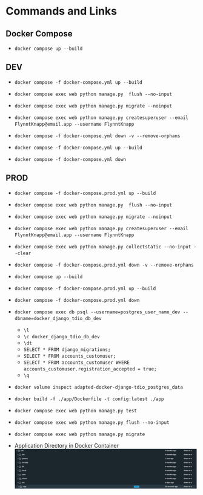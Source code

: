 # Commands and Links

## Docker Compose

- `docker compose up --build`

## DEV

- `docker compose -f docker-compose.yml up --build`
- `docker compose exec web python manage.py  flush --no-input`
- `docker compose exec web python manage.py migrate --noinput`
- `docker compose exec web python manage.py createsuperuser --email FlynntKnapp@email.app --username FlynntKnapp`
- `docker compose -f docker-compose.yml down -v --remove-orphans`

- `docker compose -f docker-compose.yml up --build`
- `docker compose -f docker-compose.yml down`

## PROD

- `docker compose -f docker-compose.prod.yml up --build`
- `docker compose exec web python manage.py  flush --no-input`
- `docker compose exec web python manage.py migrate --noinput`
- `docker compose exec web python manage.py createsuperuser --email FlynntKnapp@email.app --username FlynntKnapp`
- `docker compose exec web python manage.py collectstatic --no-input --clear`
- `docker compose -f docker-compose.prod.yml down -v --remove-orphans`

- `docker compose up --build`
- `docker compose -f docker-compose.prod.yml up --build`
- `docker compose -f docker-compose.prod.yml down`



- `docker compose exec db psql --username=postgres_user_name_dev --dbname=docker_django_tdio_db_dev`
    - `\l`
    - `\c docker_django_tdio_db_dev`
    - `\dt`
    - `SELECT * FROM django_migrations;`
    - `SELECT * FROM accounts_customuser;`
    - `SELECT * FROM accounts_customuser WHERE accounts_customuser.registration_accepted = true;`
    - `\q`
- `docker volume inspect adapted-docker-django-tdio_postgres_data`

- `docker build -f ./app/Dockerfile -t config:latest ./app`

- `docker compose exec web python manage.py test`
- `docker compose exec web python manage.py flush --no-input`
- `docker compose exec web python manage.py migrate`

- Application Directory in Docker Container
    ![Application directory in Docker Container](../documentation_images/ApplicationLocation.png)